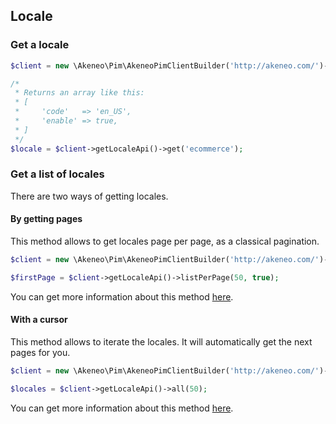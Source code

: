 ## Locale

### Get a locale 

```php
$client = new \Akeneo\Pim\AkeneoPimClientBuilder('http://akeneo.com/')->buildAuthenticatedByPassword('client_id', 'secret', 'admin', 'admin');

/*
 * Returns an array like this:
 * [
 *     'code'   => 'en_US',
 *     'enable' => true,
 * ]
 */
$locale = $client->getLocaleApi()->get('ecommerce');
```

### Get a list of locales 

There are two ways of getting locales. 

#### By getting pages

This method allows to get locales page per page, as a classical pagination.

```php
$client = new \Akeneo\Pim\AkeneoPimClientBuilder('http://akeneo.com/')->buildAuthenticatedByPassword('client_id', 'secret', 'admin', 'admin');

$firstPage = $client->getLocaleApi()->listPerPage(50, true);
```

You can get more information about this method [here](/php-client/list-resources.html#by-getting-pages).

#### With a cursor

This method allows to iterate the locales. It will automatically get the next pages for you.

```php
$client = new \Akeneo\Pim\AkeneoPimClientBuilder('http://akeneo.com/')->buildAuthenticatedByPassword('client_id', 'secret', 'admin', 'admin');

$locales = $client->getLocaleApi()->all(50);
```

You can get more information about this method [here](/php-client/list-resources.html#with-a-cursor).
